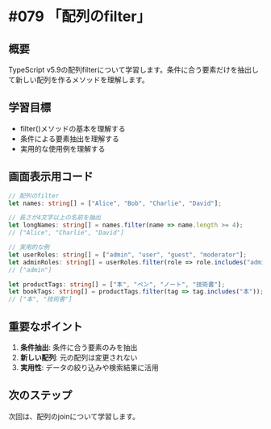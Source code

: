 # #079 「配列のfilter」

## 概要
TypeScript v5.9の配列filterについて学習します。条件に合う要素だけを抽出して新しい配列を作るメソッドを理解します。

## 学習目標
- filter()メソッドの基本を理解する
- 条件による要素抽出を理解する
- 実用的な使用例を理解する

## 画面表示用コード

```typescript
// 配列のfilter
let names: string[] = ["Alice", "Bob", "Charlie", "David"];

// 長さが4文字以上の名前を抽出
let longNames: string[] = names.filter(name => name.length >= 4);
// ["Alice", "Charlie", "David"]

// 実用的な例
let userRoles: string[] = ["admin", "user", "guest", "moderator"];
let adminRoles: string[] = userRoles.filter(role => role.includes("admin"));
// ["admin"]

let productTags: string[] = ["本", "ペン", "ノート", "技術書"];
let bookTags: string[] = productTags.filter(tag => tag.includes("本"));
// ["本", "技術書"]
```

## 重要なポイント
1. **条件抽出**: 条件に合う要素のみを抽出
2. **新しい配列**: 元の配列は変更されない
3. **実用性**: データの絞り込みや検索結果に活用

## 次のステップ
次回は、配列のjoinについて学習します。